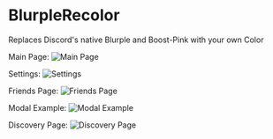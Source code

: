 # BlurpleRecolor

Replaces Discord's native Blurple and Boost-Pink with your own Color

Main Page:
![Main Page](https://camo.githubusercontent.com/68b570b16247073ac6fcf5cb4e361fefa2da5be1a79ea50455cc0723df163927/68747470733a2f2f6d776974747269656e2e6769746875622e696f2f426574746572446973636f72644164646f6e732f5468656d65732f426c7572706c655265636f6c6f722f5f7265732f73637265656e73686f74312e706e67)

Settings:
![Settings](https://camo.githubusercontent.com/71a5bcc83c332e58ee07a8a0c75fa6daee50ecd028a0c7d6cb9aac1403babf45/68747470733a2f2f6d776974747269656e2e6769746875622e696f2f426574746572446973636f72644164646f6e732f5468656d65732f426c7572706c655265636f6c6f722f5f7265732f73637265656e73686f74322e706e67)

Friends Page:
![Friends Page](https://camo.githubusercontent.com/9c1cc5a22dd018e37a0cdbb97f5ed3c476666fec07b1c61fcf7eff9fb2272d3d/68747470733a2f2f6d776974747269656e2e6769746875622e696f2f426574746572446973636f72644164646f6e732f5468656d65732f426c7572706c655265636f6c6f722f5f7265732f73637265656e73686f74332e706e67)

Modal Example:
![Modal Example](https://camo.githubusercontent.com/5d7304ceab13dc4f492d6b526e37653654527dc55c6f113193e0bfc287f7563f/68747470733a2f2f6d776974747269656e2e6769746875622e696f2f426574746572446973636f72644164646f6e732f5468656d65732f426c7572706c655265636f6c6f722f5f7265732f73637265656e73686f74342e706e67)

Discovery Page:
![Discovery Page](https://camo.githubusercontent.com/8a7741bd512007053a96719720bebc8154c0148fc667aeccc71cbd0f964e9a01/68747470733a2f2f6d776974747269656e2e6769746875622e696f2f426574746572446973636f72644164646f6e732f5468656d65732f426c7572706c655265636f6c6f722f5f7265732f73637265656e73686f74352e706e67)





